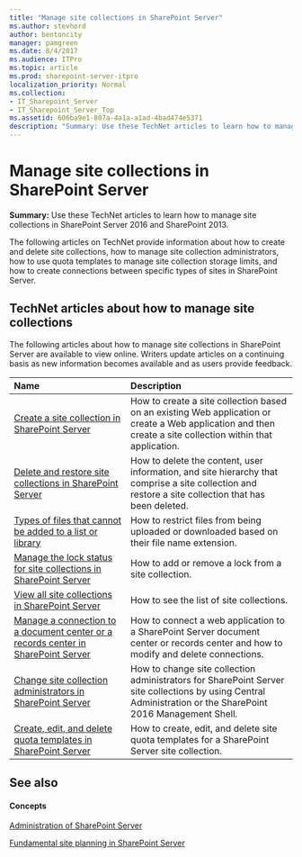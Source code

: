 ```yaml
---
title: "Manage site collections in SharePoint Server"
ms.author: stevhord
author: bentoncity
manager: pamgreen
ms.date: 8/4/2017
ms.audience: ITPro
ms.topic: article
ms.prod: sharepoint-server-itpro
localization_priority: Normal
ms.collection:
- IT_Sharepoint_Server
- IT_Sharepoint_Server_Top
ms.assetid: 606ba9e1-807a-4a1a-a1ad-4bad474e5371
description: "Summary: Use these TechNet articles to learn how to manage site collections in SharePoint Server 2016 and SharePoint 2013."
---
```


# Manage site collections in SharePoint Server

 **Summary:** Use these TechNet articles to learn how to manage site collections in SharePoint Server 2016 and SharePoint 2013. 
  
The following articles on TechNet provide information about how to create and delete site collections, how to manage site collection administrators, how to use quota templates to manage site collection storage limits, and how to create connections between specific types of sites in SharePoint Server.
  
## TechNet articles about how to manage site collections

The following articles about how to manage site collections in SharePoint Server are available to view online. Writers update articles on a continuing basis as new information becomes available and as users provide feedback.
  
|**Name**|**Description**|
|:-----|:-----|
|[Create a site collection in SharePoint Server](create-a-site-collection.md) <br/> |How to create a site collection based on an existing Web application or create a Web application and then create a site collection within that application.  <br/> |
|[Delete and restore site collections in SharePoint Server](delete-and-restore-site-collections.md) <br/> |How to delete the content, user information, and site hierarchy that comprise a site collection and restore a site collection that has been deleted.  <br/> |
|[Types of files that cannot be added to a list or library](https://go.microsoft.com/fwlink/?linkid=845507) <br/> | How to restrict files from being uploaded or downloaded based on their file name extension.  <br/> |
|[Manage the lock status for site collections in SharePoint Server](manage-the-lock-status-for-site-collections.md) <br/> |How to add or remove a lock from a site collection.  <br/> |
|[View all site collections in SharePoint Server](view-all-site-collections.md) <br/> |How to see the list of site collections.  <br/> |
|[Manage a connection to a document center or a records center in SharePoint Server](manage-a-connection-to-a-document-center-or-a-records-center.md) <br/> |How to connect a web application to a SharePoint Server document center or records center and how to modify and delete connections.  <br/> |
|[Change site collection administrators in SharePoint Server](change-site-collection-administrators.md) <br/> |How to change site collection administrators for SharePoint Server site collections by using Central Administration or the SharePoint 2016 Management Shell.  <br/> |
|[Create, edit, and delete quota templates in SharePoint Server](create-edit-and-delete-quota-templates.md) <br/> |How to create, edit, and delete site quota templates for a SharePoint Server site collection.  <br/> |
   
## See also

#### Concepts

[Administration of SharePoint Server](../administration/administration.md)
  
[Fundamental site planning in SharePoint Server](fundamental-site-planning.md)

